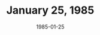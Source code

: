 ---
layout: episode
title: January 25, 1985
date: 1985-01-25
recording_status: incomplete
private_reel: None
videos:
  - title: The Honeydrippers - Rockin' At Midnight
  - title: Julian Lennon - Too Late For Goodbyes
  - title: George Benson - 20/20
  - title: David Lee Roth - California Girls
  - title: Foreigner - I Want To Know What Love Is
  - title: Eurythmics - Sex Crime (Nineteen Eighty-Four)
  - title: Midnight Star - Operator
  - title: Wham! - Careless Whisper
  - title: Bobby Womack, Wilton Felder, Alltrina Grayson - (No Matter How High I Get) I'll Still Be Looking Up To You
  - title: Michael Jacksons - Billie Jean (Live)
  - title: Chicago - You're The Inspiration
  - title: Don Henley - The Boys Of Summer
  - title: Nolan Thomas - unknown
  - title: Eurogliders - unknown
notes: 
index_notes:  
---
